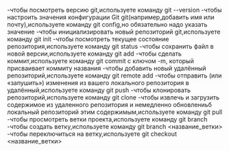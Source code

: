 -чтобы посмотреть версию git,используете команду git --version
-чтобы  настроить значения конфигурации Git git(например,добавить имя или почту),используете команду git config,но обязательно надо указать значение
-чтобы инициализировать новый репозиторий git,используете команду git init
-чтобы посмотреть текущее состояние репозитория,используете команду git status
-чтобы сохранить файл в новой версии,используете команду git add
-чтобы сделать коммит,используете команду git commit с ключом -m, который присваивает коммиту названия
-чтобы добавить новый удалённый репозиторий,используете команду git remote add
-чтобы  отправить (или «запушить») изменения из вашего локального репозитория в удалённый,используете команду git push
-чтобы  клонировать репозиторий,используете команду git clone
-чтобы извлечь и загрузить содержимое из удаленного репозитория и немедленно обновлениьб локальный репозиторий этим содержимым,используете команду git pull
-чтобы просмотреть ветки проекта,используете команду git branch
-чтобы создать ветку,используете команду git branch <название_ветки>
-чтобы переключиться на ветку,используете git checkout <название_ветки>
